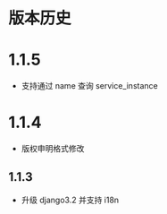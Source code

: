# 版本历史

# 1.1.5
- 支持通过 name 查询 service_instance

# 1.1.4
- 版权申明格式修改

## 1.1.3
- 升级 django3.2 并支持 i18n
